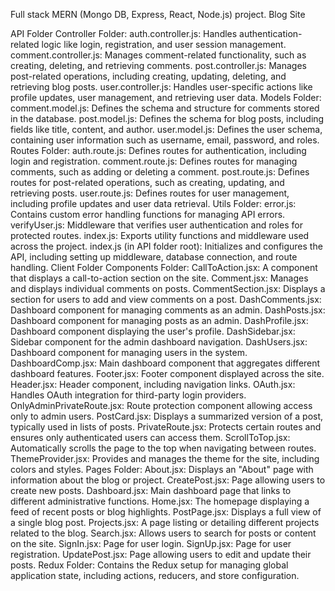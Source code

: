 Full stack MERN (Mongo DB, Express, React, Node.js) project.
Blog Site

API Folder 
Controller Folder:
auth.controller.js: Handles authentication-related logic like login, registration, and user session management.
comment.controller.js: Manages comment-related functionality, such as creating, deleting, and retrieving comments.
post.controller.js: Manages post-related operations, including creating, updating, deleting, and retrieving blog posts.
user.controller.js: Handles user-specific actions like profile updates, user management, and retrieving user data.
Models Folder:
comment.model.js: Defines the schema and structure for comments stored in the database.
post.model.js: Defines the schema for blog posts, including fields like title, content, and author.
user.model.js: Defines the user schema, containing user information such as username, email, password, and roles.
Routes Folder:
auth.route.js: Defines routes for authentication, including login and registration.
comment.route.js: Defines routes for managing comments, such as adding or deleting a comment.
post.route.js: Defines routes for post-related operations, such as creating, updating, and retrieving posts.
user.route.js: Defines routes for user management, including profile updates and user data retrieval.
Utils Folder:
error.js: Contains custom error handling functions for managing API errors.
verifyUser.js: Middleware that verifies user authentication and roles for protected routes.
index.js: Exports utility functions and middleware used across the project.
index.js (in API folder root):
Initializes and configures the API, including setting up middleware, database connection, and route handling.
Client Folder
Components Folder:
CallToAction.jsx: A component that displays a call-to-action section on the site.
Comment.jsx: Manages and displays individual comments on posts.
CommentSection.jsx: Displays a section for users to add and view comments on a post.
DashComments.jsx: Dashboard component for managing comments as an admin.
DashPosts.jsx: Dashboard component for managing posts as an admin.
DashProfile.jsx: Dashboard component displaying the user's profile.
DashSidebar.jsx: Sidebar component for the admin dashboard navigation.
DashUsers.jsx: Dashboard component for managing users in the system.
DashboardComp.jsx: Main dashboard component that aggregates different dashboard features.
Footer.jsx: Footer component displayed across the site.
Header.jsx: Header component, including navigation links.
OAuth.jsx: Handles OAuth integration for third-party login providers.
OnlyAdminPrivateRoute.jsx: Route protection component allowing access only to admin users.
PostCard.jsx: Displays a summarized version of a post, typically used in lists of posts.
PrivateRoute.jsx: Protects certain routes and ensures only authenticated users can access them.
ScrollToTop.jsx: Automatically scrolls the page to the top when navigating between routes.
ThemeProvider.jsx: Provides and manages the theme for the site, including colors and styles.
Pages Folder:
About.jsx: Displays an "About" page with information about the blog or project.
CreatePost.jsx: Page allowing users to create new posts.
Dashboard.jsx: Main dashboard page that links to different administrative functions.
Home.jsx: The homepage displaying a feed of recent posts or blog highlights.
PostPage.jsx: Displays a full view of a single blog post.
Projects.jsx: A page listing or detailing different projects related to the blog.
Search.jsx: Allows users to search for posts or content on the site.
SignIn.jsx: Page for user login.
SignUp.jsx: Page for user registration.
UpdatePost.jsx: Page allowing users to edit and update their posts.
Redux Folder:
Contains the Redux setup for managing global application state, including actions, reducers, and store configuration.

